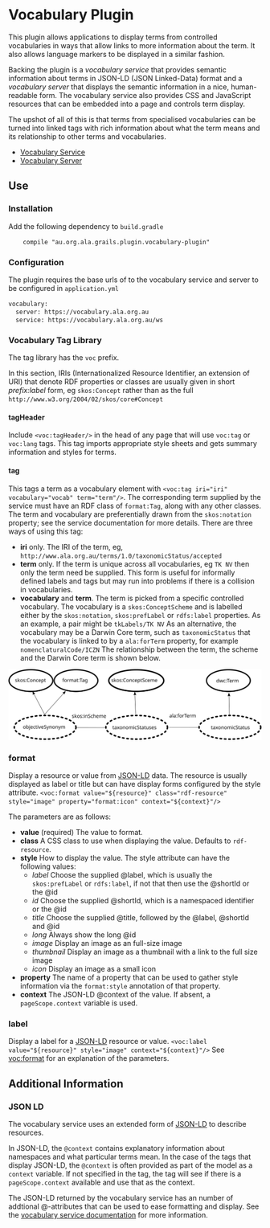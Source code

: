 # Vocabulary Plugin

This plugin allows applications to display terms from controlled vocabularies in ways
that allow links to more information about the term.
It also allows language markers to be displayed in a similar fashion.

Backing the plugin is a *vocabulary service* that provides semantic information about
terms in JSON-LD (JSON Linked-Data) format and a *vocabulary server* that displays
the semantic information in a nice, human-readable form.
The vocabulary service also provides CSS and JavaScript resources that can be
embedded into a page and controls term display.

The upshot of all of this is that terms from specialised vocabularies can be
turned into linked tags with rich information about what the term means and its relationship
to other terms and vocabularies.

* [Vocabulary Service](https://github.com/AtlasOfLivingAustralia/vocabulary-service)
* [Vocabulary Server](https://github.com/AtlasOfLivingAustralia/vocabulary-server-plugin)


## Use

### Installation

Add the following dependency to `build.gradle`

```
    compile "au.org.ala.grails.plugin.vocabulary-plugin"
```

### Configuration

The plugin requires the base urls of to the vocabulary service and server 
to be configured in `application.yml`

```$xslt
vocabulary:
  server: https://vocabulary.ala.org.au
  service: https://vocabulary.ala.org.au/ws
```

### Vocabulary Tag Library

The tag library has the `voc` prefix.

In this section, IRIs (Internationalized Resource Identifier, an extension of URI)
that denote RDF properties or classes are usually given in short *prefix:label* form,
eg `skos:Concept` rather than as the full `http://www.w3.org/2004/02/skos/core#Concept`


#### tagHeader

Include `<voc:tagHeader/>` in the head of any page that will use `voc:tag` or 
`voc:lang` tags.
This tag imports appropriate style sheets and gets summary information and styles for
terms.

#### tag

This tags a term as a vocabulary element with
`<voc:tag iri="iri" vocabulary="vocab" term="term"/>`.
The corresponding term supplied by the service must have an RDF class of 
`format:Tag`, along with any other classes.
The term and vocabulary are preferentially drawn from the `skos:notation`
property; see the service documentation for more details.
There are three ways of using this tag:

* **iri** only. The IRI of the term, eg, `http://www.ala.org.au/terms/1.0/taxonomicStatus/accepted`
* **term** only. If the term is unique across all vocabularies, eg `TK NV` then
  only the term need be supplied. This form is useful for informally defined
  labels and tags but may run into problems if there is a collision in
  vocabularies.
* **vocabulary** and **term**. The term is picked from a specific controlled vocabulary.
  The vocabulary is a `skos:ConceptScheme` and is labelled either by the 
  `skos:notation`, `skos:prefLabel` or `rdfs:label` properties.
  As an example, a pair might be `tkLabels/TK NV`
  As an alternative, the vocabulary may be a Darwin Core term, such as `taxonomicStatus`
  that the vocabulary is linked to by a `ala:forTerm` property, for example
  `nomenclaturalCode/ICZN`
  The relationship between the term, the scheme and the Darwin Core term is shown
  below.
  
![Tag Term, Vocabulary and DwC Term](doc/tag.svg)

### format

Display a resource or value from [JSON-LD](#json-ld) data.
The resource is usually displayed as label or title but can have display
forms configured by the style attribute.
`<voc:format value="${resource}" class="rdf-resource" style="image" property="format:icon" context="${context}"/>`

The parameters are as follows:

* **value** (required) The value to format.
* **class** A CSS class to use when displaying the value. Defaults to `rdf-resource`.
* **style** How to display the value. The style attribute can have the following values:
  * *label* Choose the supplied @label, which is usually the `skos:prefLabel` or `rdfs:label`, if not that then use the @shortId or the @id
  * *id* Choose the supplied @shortId, which is a namespaced identifier or the @id
  * *title* Choose the supplied @title, followed by the @label, @shortId and @id
  * *long* Always show the long @id
  * *image* Display an image as an full-size image
  * *thumbnail* Display an image as a thumbnail with a link to the full size image
  * *icon* Display an image as a small icon
* **property** The name of a property that can be used to gather style information
  via the `format:style` annotation of that property.
* **context** The JSON-LD @context of the value. If absent, a `pageScope.context` variable
  is used.

### label

Display a label for a [JSON-LD](#json-ld) resource or value.
`<voc:label value="${resource}" style="image" context="${context}"/>`
See [voc:format](#format) for an explanation of the parameters.

## Additional Information

### JSON LD

The vocabulary service uses an extended form of [JSON-LD]() to describe resources.

In JSON-LD, the `@context` contains explanatory information about namespaces
and what particular terms mean.
In the case of the tags that display JSON-LD, the `@context` is often provided
as part of the model as a `context` variable.
If not specified in the tag, the tag will see if there is a `pageScope.context` available
and use that as the context.

The JSON-LD returned by the vocabulary service has an number of addtional @-attributes
that can be used to ease formatting and display.
See the [vocabulary service documentation](https://github.com/AtlasOfLivingAustralia/vocabulary-service/README.md)
for more information.
